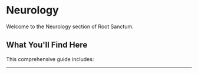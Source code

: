 # Neurology

Welcome to the Neurology section of Root Sanctum.

## What You'll Find Here

This comprehensive guide includes:


---
